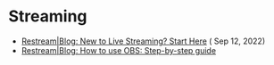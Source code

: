# Streaming

- [Restream|Blog: New to Live Streaming? Start Here](https://restream.io/blog/live-streaming/) ( Sep 12, 2022)
- [Restream|Blog: How to use OBS: Step-by-step guide ](https://restream.io/blog/how-to-use-obs-studio/)
